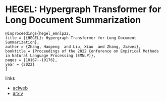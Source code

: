 # HEGEL: Hypergraph Transformer for Long Document Summarization

```
@inproceedings{hegel_emnlp22,
title = {{HEGEL}: Hypergraph Transformer for Long Document Summarization},
author = {Zhang, Haopeng  and Liu, Xiao  and Zhang, Jiawei},
booktitle = {Proceedings of the 2022 Conference on Empirical Methods in Natural Language Processing (EMNLP)},
pages = {10167--10176},
year = {2022}
}
```

links
- [aclweb](https://aclanthology.org/2022.emnlp-main.692)
- [arxiv](https://arxiv.org/abs/2210.04126)
